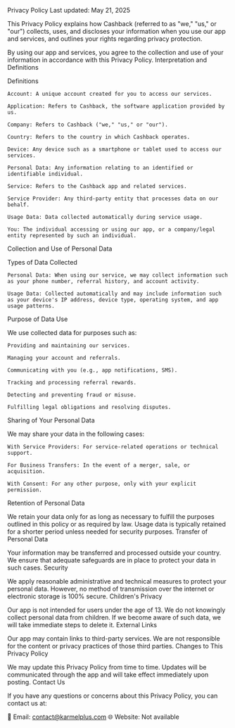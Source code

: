 Privacy Policy
Last updated: May 21, 2025

This Privacy Policy explains how Cashback (referred to as "we," "us," or "our") collects, uses, and discloses your information when you use our app and services, and outlines your rights regarding privacy protection.

By using our app and services, you agree to the collection and use of your information in accordance with this Privacy Policy.
Interpretation and Definitions

Definitions

    Account: A unique account created for you to access our services.

    Application: Refers to Cashback, the software application provided by us.

    Company: Refers to Cashback ("we," "us," or "our").

    Country: Refers to the country in which Cashback operates.

    Device: Any device such as a smartphone or tablet used to access our services.

    Personal Data: Any information relating to an identified or identifiable individual.

    Service: Refers to the Cashback app and related services.

    Service Provider: Any third-party entity that processes data on our behalf.

    Usage Data: Data collected automatically during service usage.

    You: The individual accessing or using our app, or a company/legal entity represented by such an individual.

Collection and Use of Personal Data

Types of Data Collected

    Personal Data: When using our service, we may collect information such as your phone number, referral history, and account activity.

    Usage Data: Collected automatically and may include information such as your device's IP address, device type, operating system, and app usage patterns.

Purpose of Data Use

We use collected data for purposes such as:

    Providing and maintaining our services.

    Managing your account and referrals.

    Communicating with you (e.g., app notifications, SMS).

    Tracking and processing referral rewards.

    Detecting and preventing fraud or misuse.

    Fulfilling legal obligations and resolving disputes.

Sharing of Your Personal Data

We may share your data in the following cases:

    With Service Providers: For service-related operations or technical support.

    For Business Transfers: In the event of a merger, sale, or acquisition.

    With Consent: For any other purpose, only with your explicit permission.

Retention of Personal Data

We retain your data only for as long as necessary to fulfill the purposes outlined in this policy or as required by law. Usage data is typically retained for a shorter period unless needed for security purposes.
Transfer of Personal Data

Your information may be transferred and processed outside your country. We ensure that adequate safeguards are in place to protect your data in such cases.
Security

We apply reasonable administrative and technical measures to protect your personal data. However, no method of transmission over the internet or electronic storage is 100% secure.
Children's Privacy

Our app is not intended for users under the age of 13. We do not knowingly collect personal data from children. If we become aware of such data, we will take immediate steps to delete it.
External Links

Our app may contain links to third-party services. We are not responsible for the content or privacy practices of those third parties.
Changes to This Privacy Policy

We may update this Privacy Policy from time to time. Updates will be communicated through the app and will take effect immediately upon posting.
Contact Us

If you have any questions or concerns about this Privacy Policy, you can contact us at:

📧 Email: contact@karmelplus.com
🌐 Website: Not available
